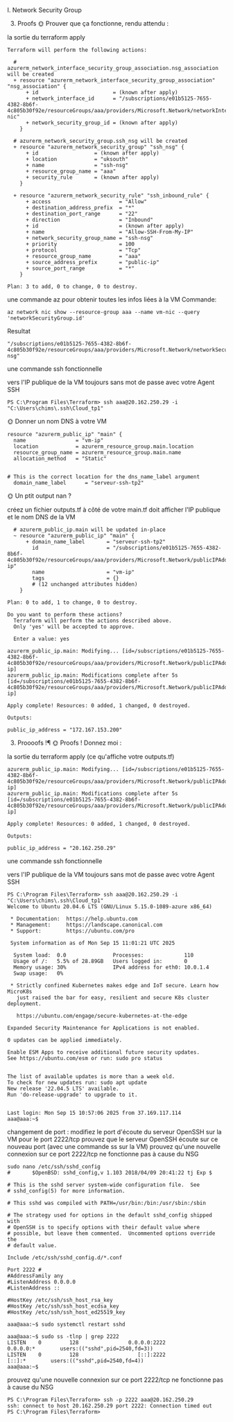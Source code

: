 I. Network Security Group

3. Proofs
🌞 Prouver que ça fonctionne, rendu attendu :

la sortie du terraform apply
```
Terraform will perform the following actions:

  # azurerm_network_interface_security_group_association.nsg_association will be created
  + resource "azurerm_network_interface_security_group_association" "nsg_association" {
      + id                        = (known after apply)
      + network_interface_id      = "/subscriptions/e01b5125-7655-4382-8b6f-4c805b30f92e/resourceGroups/aaa/providers/Microsoft.Network/networkInterfaces/vm-nic"
      + network_security_group_id = (known after apply)
    }

  # azurerm_network_security_group.ssh_nsg will be created
  + resource "azurerm_network_security_group" "ssh_nsg" {
      + id                  = (known after apply)
      + location            = "uksouth"
      + name                = "ssh-nsg"
      + resource_group_name = "aaa"
      + security_rule       = (known after apply)
    }

  + resource "azurerm_network_security_rule" "ssh_inbound_rule" {
      + access                      = "Allow"
      + destination_address_prefix  = "*"
      + destination_port_range      = "22"
      + direction                   = "Inbound"
      + id                          = (known after apply)
      + name                        = "Allow-SSH-From-My-IP"
      + network_security_group_name = "ssh-nsg"
      + priority                    = 100
      + protocol                    = "Tcp"
      + resource_group_name         = "aaa"
      + source_address_prefix       = "public-ip"
      + source_port_range           = "*"
    }

Plan: 3 to add, 0 to change, 0 to destroy.
```
une commande az pour obtenir toutes les infos liées à la VM
Commande: 

```
az network nic show --resource-group aaa --name vm-nic --query 'networkSecurityGroup.id'
```
Resultat 
```
"/subscriptions/e01b5125-7655-4382-8b6f-4c805b30f92e/resourceGroups/aaa/providers/Microsoft.Network/networkSecurityGroups/ssh-nsg"

``` 
une commande ssh fonctionnelle

vers l'IP publique de la VM
toujours sans mot de passe avec votre Agent SSH
``` 
PS C:\Program Files\Terraform> ssh aaa@20.162.250.29 -i "C:\Users\chims\.ssh\Cloud_tp1"
```

🌞 Donner un nom DNS à votre VM
``` 
resource "azurerm_public_ip" "main" {
  name                = "vm-ip"
  location            = azurerm_resource_group.main.location
  resource_group_name = azurerm_resource_group.main.name
  allocation_method   = "Static"
  

# This is the correct location for the dns_name_label argument
  domain_name_label      = "serveur-ssh-tp2"
```

🌞 Un ptit output nan ?

créez un fichier outputs.tf à côté de votre main.tf
doit afficher l'IP publique et le nom DNS de la VM
```
  # azurerm_public_ip.main will be updated in-place
  ~ resource "azurerm_public_ip" "main" {
      + domain_name_label       = "serveur-ssh-tp2"
        id                      = "/subscriptions/e01b5125-7655-4382-8b6f-4c805b30f92e/resourceGroups/aaa/providers/Microsoft.Network/publicIPAddresses/vm-ip"
        name                    = "vm-ip"
        tags                    = {}
        # (12 unchanged attributes hidden)
    }

Plan: 0 to add, 1 to change, 0 to destroy.

Do you want to perform these actions?
  Terraform will perform the actions described above.
  Only 'yes' will be accepted to approve.

  Enter a value: yes

azurerm_public_ip.main: Modifying... [id=/subscriptions/e01b5125-7655-4382-8b6f-4c805b30f92e/resourceGroups/aaa/providers/Microsoft.Network/publicIPAddresses/vm-ip]
azurerm_public_ip.main: Modifications complete after 5s [id=/subscriptions/e01b5125-7655-4382-8b6f-4c805b30f92e/resourceGroups/aaa/providers/Microsoft.Network/publicIPAddresses/vm-ip]

Apply complete! Resources: 0 added, 1 changed, 0 destroyed.

Outputs:

public_ip_address = "172.167.153.200"
```

3. Proooofs !¶
🌞 Proofs ! Donnez moi :

la sortie du terraform apply (ce qu'affiche votre outputs.tf)
``` 
azurerm_public_ip.main: Modifying... [id=/subscriptions/e01b5125-7655-4382-8b6f-4c805b30f92e/resourceGroups/aaa/providers/Microsoft.Network/publicIPAddresses/vm-ip]
azurerm_public_ip.main: Modifications complete after 5s [id=/subscriptions/e01b5125-7655-4382-8b6f-4c805b30f92e/resourceGroups/aaa/providers/Microsoft.Network/publicIPAddresses/vm-ip]

Apply complete! Resources: 0 added, 1 changed, 0 destroyed.

Outputs:

public_ip_address = "20.162.250.29"

```
une commande ssh fonctionnelle

vers l'IP publique de la VM
toujours sans mot de passe avec votre Agent SSH

```
PS C:\Program Files\Terraform> ssh aaa@20.162.250.29 -i "C:\Users\chims\.ssh\Cloud_tp1"
Welcome to Ubuntu 20.04.6 LTS (GNU/Linux 5.15.0-1089-azure x86_64)

 * Documentation:  https://help.ubuntu.com
 * Management:     https://landscape.canonical.com
 * Support:        https://ubuntu.com/pro

 System information as of Mon Sep 15 11:01:21 UTC 2025

  System load:  0.0               Processes:             110
  Usage of /:   5.5% of 28.89GB   Users logged in:       0
  Memory usage: 30%               IPv4 address for eth0: 10.0.1.4
  Swap usage:   0%

 * Strictly confined Kubernetes makes edge and IoT secure. Learn how MicroK8s
   just raised the bar for easy, resilient and secure K8s cluster deployment.

   https://ubuntu.com/engage/secure-kubernetes-at-the-edge

Expanded Security Maintenance for Applications is not enabled.

0 updates can be applied immediately.

Enable ESM Apps to receive additional future security updates.
See https://ubuntu.com/esm or run: sudo pro status


The list of available updates is more than a week old.
To check for new updates run: sudo apt update
New release '22.04.5 LTS' available.
Run 'do-release-upgrade' to upgrade to it.


Last login: Mon Sep 15 10:57:06 2025 from 37.169.117.114
aaa@aaa:~$
```
changement de port :
modifiez le port d'écoute du serveur OpenSSH sur la VM pour le port 2222/tcp
prouvez que le serveur OpenSSH écoute sur ce nouveau port (avec une commande ss sur la VM)
prouvez qu'une nouvelle connexion sur ce port 2222/tcp ne fonctionne pas à cause du NSG

``` 
sudo nano /etc/ssh/sshd_config
#       $OpenBSD: sshd_config,v 1.103 2018/04/09 20:41:22 tj Exp $

# This is the sshd server system-wide configuration file.  See
# sshd_config(5) for more information.

# This sshd was compiled with PATH=/usr/bin:/bin:/usr/sbin:/sbin

# The strategy used for options in the default sshd_config shipped with
# OpenSSH is to specify options with their default value where
# possible, but leave them commented.  Uncommented options override the
# default value.

Include /etc/ssh/sshd_config.d/*.conf

Port 2222 #
#AddressFamily any
#ListenAddress 0.0.0.0
#ListenAddress ::

#HostKey /etc/ssh/ssh_host_rsa_key
#HostKey /etc/ssh/ssh_host_ecdsa_key
#HostKey /etc/ssh/ssh_host_ed25519_key
```

``` 
aaa@aaa:~$ sudo systemctl restart sshd
```

```
aaa@aaa:~$ sudo ss -tlnp | grep 2222
LISTEN    0         128                0.0.0.0:2222             0.0.0.0:*        users:(("sshd",pid=2540,fd=3))                                   
LISTEN    0         128                   [::]:2222                [::]:*        users:(("sshd",pid=2540,fd=4))                                   
aaa@aaa:~$
```
prouvez qu'une nouvelle connexion sur ce port 2222/tcp ne fonctionne pas à cause du NSG
```
PS C:\Program Files\Terraform> ssh -p 2222 aaa@20.162.250.29
ssh: connect to host 20.162.250.29 port 2222: Connection timed out
PS C:\Program Files\Terraform>
```
